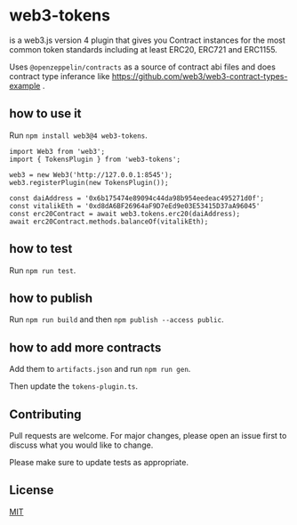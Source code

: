 web3-tokens
===========

is a web3.js version 4 plugin that gives you Contract instances for the most common token standards including at least ERC20, ERC721 and ERC1155.

Uses `@openzeppelin/contracts` as a source of contract abi files and does contract type inferance like https://github.com/web3/web3-contract-types-example .


how to use it
-------------

Run `npm install web3@4 web3-tokens`.

```
import Web3 from 'web3';
import { TokensPlugin } from 'web3-tokens';

web3 = new Web3('http://127.0.0.1:8545');
web3.registerPlugin(new TokensPlugin());

const daiAddress = '0x6b175474e89094c44da98b954eedeac495271d0f';
const vitalikEth = '0xd8dA6BF26964aF9D7eEd9e03E53415D37aA96045'
const erc20Contract = await web3.tokens.erc20(daiAddress);
await erc20Contract.methods.balanceOf(vitalikEth);
```

how to test
-----------

Run `npm run test`.


how to publish
--------------

Run `npm run build` and then `npm publish --access public`.


how to add more contracts
-------------------------

Add them to `artifacts.json` and run `npm run gen`.

Then update the `tokens-plugin.ts`.


Contributing
------------

Pull requests are welcome. For major changes, please open an issue first
to discuss what you would like to change.

Please make sure to update tests as appropriate.

License
-------

[MIT](https://choosealicense.com/licenses/mit/)
